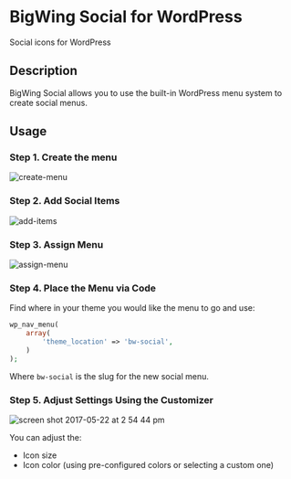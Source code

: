 # BigWing Social for WordPress

Social icons for WordPress

## Description 

BigWing Social allows you to use the built-in WordPress menu system to create social menus.

## Usage

### Step 1. Create the menu

![create-menu](https://cloud.githubusercontent.com/assets/636521/26325511/ca46e742-3efc-11e7-832e-7e8d8fab4137.gif)

### Step 2. Add Social Items

![add-items](https://cloud.githubusercontent.com/assets/636521/26325584/1c5215de-3efd-11e7-8751-6a91d986eb3a.gif)

### Step 3. Assign Menu

![assign-menu](https://cloud.githubusercontent.com/assets/636521/26325638/56489628-3efd-11e7-9475-37c2a7371d16.gif)

### Step 4. Place the Menu via Code

Find where in your theme you would like the menu to go and use:

```php
wp_nav_menu( 
	array( 
		'theme_location' => 'bw-social',
	)
);
```

Where ```bw-social``` is the slug for the new social menu. 

### Step 5. Adjust Settings Using the Customizer

![screen shot 2017-05-22 at 2 54 44 pm](https://cloud.githubusercontent.com/assets/636521/26325937/a108a4a4-3efe-11e7-8f5b-cc66586404b9.png)

You can adjust the:
* Icon size
* Icon color (using pre-configured colors or selecting a custom one)
